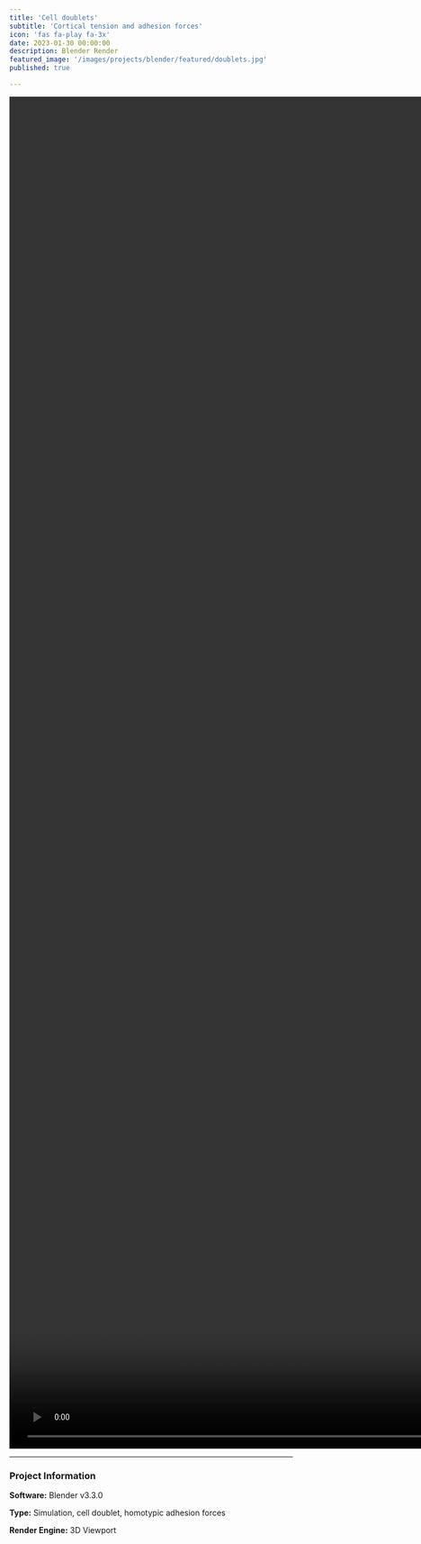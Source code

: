 ```yaml
---
title: 'Cell doublets'
subtitle: 'Cortical tension and adhesion forces'
icon: 'fas fa-play fa-3x'
date: 2023-01-30 00:00:00
description: Blender Render
featured_image: '/images/projects/blender/featured/doublets.jpg'
published: true

---
```


<video style="width:90vh; height:60vh;" controls loop autoplay>
    <source src="{{site.baseurl}}/images/projects/blender/full_size/doublets.mp4" type="video/mp4">
</video>

---

### Project Information

**Software:** Blender v3.3.0

**Type:** Simulation, cell doublet, homotypic adhesion forces

**Render Engine:** 3D Viewport